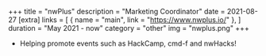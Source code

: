 +++
title = "nwPlus"
description = "Marketing Coordinator"
date = 2021-08-27
[extra]
links = [
      { name = "main", link = "https://www.nwplus.io/" },
    ]
duration = "May 2021 - now"
category = "other"
img = "nwplus.png"
+++

- Helping promote events such as HackCamp, cmd-f and nwHacks!
